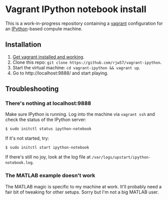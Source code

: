 # Vagrant IPython notebook install

This is a work-in-progress repository containing a
[vagrant](https://www.vagrantup.com/) configuration for an
[IPython](https://ipython.org)-based compute machine.

## Installation

1. [Get vagrant installed and
   working](http://docs.vagrantup.com/v2/getting-started/index.html).
2. Clone this repo: ``git clone https://github.com/rjw57/vagrant-ipython``.
3. Start the virtual machine: ``cd vagrant-ipython && vagrant up``.
4. Go to http://localhost:9888/ and start playing.

## Troubleshooting

### There's nothing at localhost:9888

Make sure IPython is running. Log into the machine via ``vagrant ssh`` and
check the status of the IPython server:
```console
$ sudo initctl status ipython-notebook
```
If it's not started, try:
```console
$ sudo initctl start ipython-notebook
```
If there's still no joy, look at the log file at
``/var/logs/upstart/ipython-notebook.log``.

### The MATLAB example doesn't work

The MATLAB magic is specific to my machine at work. It'll probably need a fair
bit of tweaking for other setups. Sorry but I'm not a big MATLAB user.

